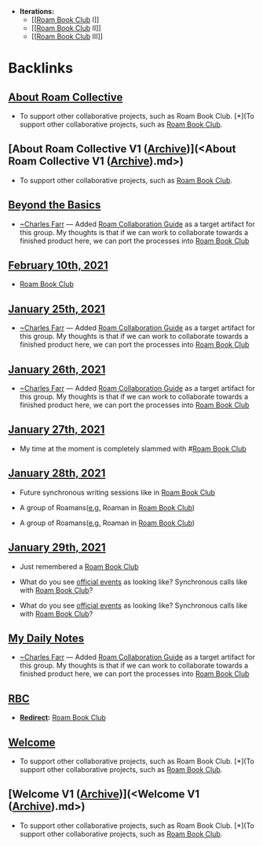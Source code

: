 - **Iterations:**
    - [[[Roam Book Club](<[[Roam Book Club.md>) I]]
    - [[[Roam Book Club](<[[Roam Book Club.md>) II]]
    - [[[Roam Book Club](<[[Roam Book Club.md>) III]]

# Backlinks
## [About Roam Collective](<About Roam Collective.md>)
- To support other collaborative projects, such as Roam Book Club. [*](To support other collaborative projects, such as [Roam Book Club](<Roam Book Club.md>).

## [About Roam Collective V1 ([Archive](<Archive.md>))](<About Roam Collective V1 ([Archive](<Archive.md>)).md>)
- To support other collaborative projects, such as [Roam Book Club](<Roam Book Club.md>).

## [Beyond the Basics](<Beyond the Basics.md>)
- [~](<~.md>)[Charles Farr](<Charles Farr.md>) — Added [Roam Collaboration Guide](<Roam Collaboration Guide.md>) as a target artifact for this group. My thoughts is that if we can work to collaborate towards a finished product here, we can port the processes into [Roam Book Club](<Roam Book Club.md>)

## [February 10th, 2021](<February 10th, 2021.md>)
- [Roam Book Club](<Roam Book Club.md>)

## [January 25th, 2021](<January 25th, 2021.md>)
- [~](<~.md>)[Charles Farr](<Charles Farr.md>) — Added [Roam Collaboration Guide](<Roam Collaboration Guide.md>) as a target artifact for this group. My thoughts is that if we can work to collaborate towards a finished product here, we can port the processes into [Roam Book Club](<Roam Book Club.md>)

## [January 26th, 2021](<January 26th, 2021.md>)
- [~](<~.md>)[Charles Farr](<Charles Farr.md>) — Added [Roam Collaboration Guide](<Roam Collaboration Guide.md>) as a target artifact for this group. My thoughts is that if we can work to collaborate towards a finished product here, we can port the processes into [Roam Book Club](<Roam Book Club.md>)

## [January 27th, 2021](<January 27th, 2021.md>)
- My time at the moment is completely slammed with #[Roam Book Club](<Roam Book Club.md>)

## [January 28th, 2021](<January 28th, 2021.md>)
- Future synchronous writing sessions like in [Roam Book Club](<Roam Book Club.md>)

- A group of Roamans([e.g.](<e.g..md>) Roaman in [Roam Book Club](<Roam Book Club.md>))

- A group of Roamans([e.g.](<e.g..md>) Roaman in [Roam Book Club](<Roam Book Club.md>))

## [January 29th, 2021](<January 29th, 2021.md>)
- Just remembered a [Roam Book Club](<Roam Book Club.md>)

- What do you see [official events](((yuqfEynX8))) as looking like? Synchronous calls like with [Roam Book Club](<Roam Book Club.md>)?

- What do you see [official events](((yuqfEynX8))) as looking like? Synchronous calls like with [Roam Book Club](<Roam Book Club.md>)?

## [My Daily Notes](<My Daily Notes.md>)
- [~](<~.md>)[Charles Farr](<Charles Farr.md>) — Added [Roam Collaboration Guide](<Roam Collaboration Guide.md>) as a target artifact for this group. My thoughts is that if we can work to collaborate towards a finished product here, we can port the processes into [Roam Book Club](<Roam Book Club.md>)

## [RBC](<RBC.md>)
- **[Redirect](<Redirect.md>):** [Roam Book Club](<Roam Book Club.md>)

## [Welcome](<Welcome.md>)
- To support other collaborative projects, such as Roam Book Club. [*](To support other collaborative projects, such as [Roam Book Club](<Roam Book Club.md>).

## [Welcome V1 ([Archive](<Archive.md>))](<Welcome V1 ([Archive](<Archive.md>)).md>)
- To support other collaborative projects, such as Roam Book Club. [*](To support other collaborative projects, such as [Roam Book Club](<Roam Book Club.md>).

